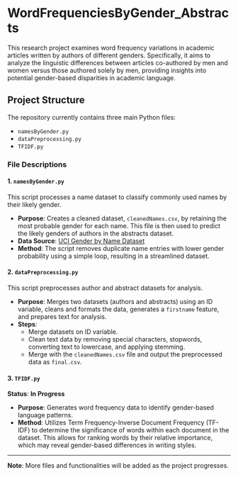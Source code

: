 # WordFrequenciesByGender_Abstracts

This research project examines word frequency variations in academic articles written by authors of different genders. Specifically, it aims to analyze the linguistic differences between articles co-authored by men and women versus those authored solely by men, providing insights into potential gender-based disparities in academic language.

## Project Structure

The repository currently contains three main Python files:
- `namesByGender.py`
- `dataPreprocessing.py`
- `TFIDF.py`

### File Descriptions

#### 1. `namesByGender.py`

This script processes a name dataset to classify commonly used names by their likely gender.

- **Purpose**: Creates a cleaned dataset, `cleanedNames.csv`, by retaining the most probable gender for each name. This file is then used to predict the likely genders of authors in the abstracts dataset.
- **Data Source**: [UCI Gender by Name Dataset](https://archive.ics.uci.edu/ml/datasets/Gender+by+Name)
- **Method**: The script removes duplicate name entries with lower gender probability using a simple loop, resulting in a streamlined dataset.

#### 2. `dataPreprocessing.py`

This script preprocesses author and abstract datasets for analysis.

- **Purpose**: Merges two datasets (authors and abstracts) using an ID variable, cleans and formats the data, generates a `firstname` feature, and prepares text for analysis.
- **Steps**:
  - Merge datasets on ID variable.
  - Clean text data by removing special characters, stopwords, converting text to lowercase, and applying stemming.
  - Merge with the `cleanedNames.csv` file and output the preprocessed data as `final.csv`.

#### 3. `TFIDF.py`

**Status**: **In Progress**

- **Purpose**: Generates word frequency data to identify gender-based language patterns.
- **Method**: Utilizes Term Frequency-Inverse Document Frequency (TF-IDF) to determine the significance of words within each document in the dataset. This allows for ranking words by their relative importance, which may reveal gender-based differences in writing styles.

---

**Note**: More files and functionalities will be added as the project progresses.
